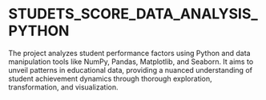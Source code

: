 # STUDETS_SCORE_DATA_ANALYSIS_PYTHON
The project analyzes student performance factors using Python and data manipulation tools like NumPy, Pandas, Matplotlib, and Seaborn. It aims to unveil patterns in educational data, providing a nuanced understanding of student achievement dynamics through thorough exploration, transformation, and visualization.
